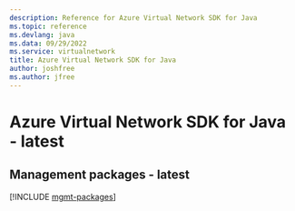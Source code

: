 ```yaml
---
description: Reference for Azure Virtual Network SDK for Java
ms.topic: reference
ms.devlang: java
ms.data: 09/29/2022
ms.service: virtualnetwork
title: Azure Virtual Network SDK for Java
author: joshfree
ms.author: jfree
---
```

# Azure Virtual Network SDK for Java - latest

## Management packages - latest
[!INCLUDE [mgmt-packages](virtual-network-mgmt-index.md)]
